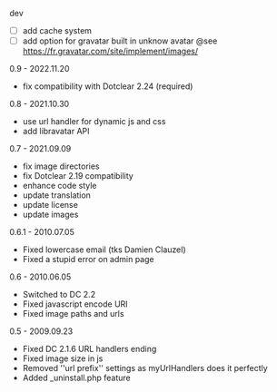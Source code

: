 dev
- [ ] add cache system
- [ ] add option for gravatar built in unknow avatar @see https://fr.gravatar.com/site/implement/images/

0.9 - 2022.11.20
- fix compatibility with Dotclear 2.24 (required)

0.8 - 2021.10.30
- use url handler for dynamic js and css
- add libravatar API

0.7 - 2021.09.09
- fix image directories
- fix Dotclear 2.19 compatibility
- enhance code style
- update translation
- update license
- update images

0.6.1 - 2010.07.05
- Fixed lowercase email (tks Damien Clauzel)
- Fixed a stupid error on admin page

0.6 - 2010.06.05
- Switched to DC 2.2
- Fixed javascript encode URI
- Fixed image paths and urls

0.5 - 2009.09.23
- Fixed DC 2.1.6 URL handlers ending
- Fixed image size in js
- Removed ''url prefix'' settings as myUrlHandlers does it perfectly
- Added _uninstall.php feature